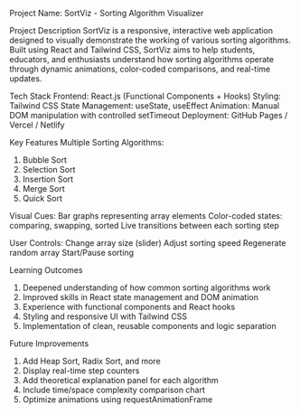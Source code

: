 Project Name: SortViz - Sorting Algorithm Visualizer

Project Description
SortViz is a responsive, interactive web application designed to visually demonstrate the working of various sorting algorithms. Built using React and Tailwind CSS, SortViz aims to help students, educators, and enthusiasts understand how sorting algorithms operate through dynamic animations, color-coded comparisons, and real-time updates.

Tech Stack
Frontend: React.js (Functional Components + Hooks)
Styling: Tailwind CSS
State Management: useState, useEffect
Animation: Manual DOM manipulation with controlled setTimeout
Deployment: GitHub Pages / Vercel / Netlify


 Key Features
 Multiple Sorting Algorithms:
1) Bubble Sort
2) Selection Sort
3) Insertion Sort
4) Merge Sort
5) Quick Sort

Visual Cues:
Bar graphs representing array elements
Color-coded states: comparing, swapping, sorted
Live transitions between each sorting step


 User Controls:
Change array size (slider)
Adjust sorting speed
Regenerate random array
Start/Pause sorting


 Learning Outcomes
1) Deepened understanding of how common sorting algorithms work
2) Improved skills in React state management and DOM animation
3) Experience with functional components and React hooks
4) Styling and responsive UI with Tailwind CSS
5) Implementation of clean, reusable components and logic separation


Future Improvements
1) Add Heap Sort, Radix Sort, and more
2) Display real-time step counters
3) Add theoretical explanation panel for each algorithm
4) Include time/space complexity comparison chart
5) Optimize animations using requestAnimationFrame

